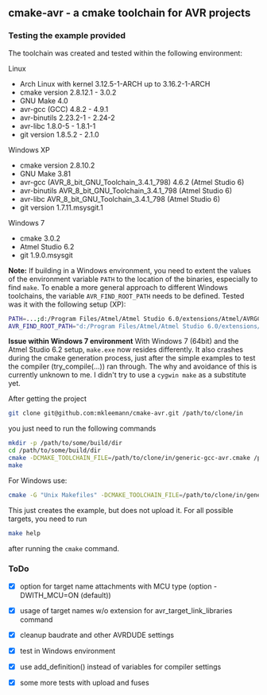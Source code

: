 ## cmake-avr - a cmake toolchain for AVR projects

### Testing the example provided

The toolchain was created and tested within the following environment:

Linux
* Arch Linux with kernel 3.12.5-1-ARCH up to 3.16.2-1-ARCH
* cmake version 2.8.12.1 - 3.0.2
* GNU Make 4.0
* avr-gcc (GCC) 4.8.2 - 4.9.1
* avr-binutils 2.23.2-1 - 2.24-2
* avr-libc 1.8.0-5 - 1.8.1-1
* git version 1.8.5.2 - 2.1.0

Windows XP
* cmake version 2.8.10.2
* GNU Make 3.81
* avr-gcc (AVR_8_bit_GNU_Toolchain_3.4.1_798) 4.6.2 (Atmel Studio 6)
* avr-binutils AVR_8_bit_GNU_Toolchain_3.4.1_798 (Atmel Studio 6)
* avr-libc AVR_8_bit_GNU_Toolchain_3.4.1_798 (Atmel Studio 6)
* git version 1.7.11.msysgit.1

Windows 7
* cmake 3.0.2
* Atmel Studio 6.2
* git 1.9.0.msysgit

**Note:**
If building in a Windows environment, you need to extent the values of the
environment variable `PATH` to the location of the binaries, especially to
find `make`. To enable a more general approach to different Windows toolchains,
the variable `AVR_FIND_ROOT_PATH` needs to be defined. Tested was it with the
following setup (XP):

```bash
PATH=...;d:/Program Files/Atmel/Atmel Studio 6.0/extensions/Atmel/AVRGCC/3.4.1.81/AVRToolchain/bin;...
AVR_FIND_ROOT_PATH="d:/Program Files/Atmel/Atmel Studio 6.0/extensions/Atmel/AVRGCC/3.4.1.81/AVRToolchain/avr"
```
**Issue within Windows 7 environment**
With Windows 7 (64bit) and the Atmel Studio 6.2 setup, `make.exe` now resides
differently. It also crashes during the cmake generation process, just after the
simple examples to test the compiler (try_compile(...)) ran through. The why and
avoidance of this is currently unknown to me. I didn't try to use a `cygwin make` as
a substitute yet.

After getting the project

```bash
git clone git@github.com:mkleemann/cmake-avr.git /path/to/clone/in
```

you just need to run the following commands

```bash
mkdir -p /path/to/some/build/dir
cd /path/to/some/build/dir
cmake -DCMAKE_TOOLCHAIN_FILE=/path/to/clone/in/generic-gcc-avr.cmake /path/to/clone/in/example
make
```

For Windows use:
```bash
cmake -G "Unix Makefiles" -DCMAKE_TOOLCHAIN_FILE=/path/to/clone/in/generic-gcc-avr.cmake /path/to/clone/in/example
```

This just creates the example, but does not upload it. For all possible targets, you need to run

```bash
make help
```

after running the `cmake` command.

### ToDo

- [X] option for target name attachments with MCU type (option -DWITH_MCU=ON (default))
- [X] usage of target names w/o extension for avr_target_link_libraries command
- [X] cleanup baudrate and other AVRDUDE settings
- [X] test in Windows environment
- [X] use add_definition() instead of variables for compiler settings
- [X] some more tests with upload and fuses


